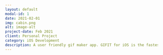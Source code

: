 ```yaml
---
layout: default
modal-id: 1
date: 2021-02-01
img: cabin.png
alt: image-alt
project-date: Feb 2021
client: Personal Project
category: iOS Development
description: A user friendly gif maker app. GIFIT for iOS is the fastest, simplest way to gif animations from videos and share across all of your favorite social channels such as iMessage, Whatsapp, Facebook Messenger and more.
---
```

